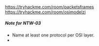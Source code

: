 https://tryhackme.com/room/packetsframes
https://tryhackme.com/room/osimodelzi

##### Note for NTW-03
* Name at least one protocol per OSI layer.
* 